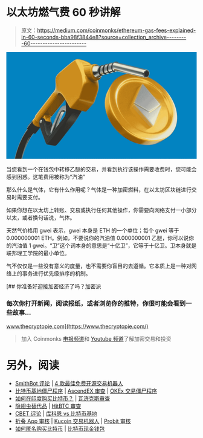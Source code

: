 # 以太坊燃气费 60 秒讲解

> 原文：<https://medium.com/coinmonks/ethereum-gas-fees-explained-in-60-seconds-bba98f3844e8?source=collection_archive---------60----------------------->

![](img/1f1176feca1f22b7b3dff33b8bf24e2f.png)

当您看到一个在钱包中转移乙醚的交易，并看到执行该操作需要收费时，您可能会感到困惑。这笔费用被称为“汽油”

那么什么是气体，它有什么作用呢？气体是一种加密燃料，在以太坊区块链进行交易时需要支付。

如果你想在以太坊上转账、交易或执行任何其他操作，你需要向网络支付一小部分以太，或者换句话说，气体。

天然气价格用 gwei 表示，gwei 本身是 ETH 的一个单位；每个 gwei 等于 0.000000001 ETH。例如，不要说你的汽油值 0.000000001 乙醚，你可以说你的汽油值 1 gwei。“卫”这个词本身的意思是“十亿卫”，它等于十亿卫。卫本身就是联邦理工学院的最小单位。

气不仅仅是一些没有意义的度量，也不需要你盲目的去遵循。它本质上是一种对网络上的事务进行优先级排序的机制。

[](https://www.thecryptopie.com/) [## 你准备好迎接加密经济了吗？加密派

### 每次你打开新闻，阅读报纸，或者浏览你的推特，你很可能会看到一些故事…

www.thecryptopie.com](https://www.thecryptopie.com/) 

> 加入 Coinmonks [电报频道](https://t.me/coincodecap)和 [Youtube 频道](https://www.youtube.com/c/coinmonks/videos)了解加密交易和投资

# 另外，阅读

*   [SmithBot 评论](https://coincodecap.com/smithbot-review) | [4 款最佳免费开源交易机器人](https://coincodecap.com/free-open-source-trading-bots)
*   [比特币基地僵尸程序](/coinmonks/coinbase-bots-ac6359e897f3) | [AscendEX 审查](/coinmonks/ascendex-review-53e829cf75fa) | [OKEx 交易僵尸程序](/coinmonks/okex-trading-bots-234920f61e60)
*   [如何在印度购买比特币？](/coinmonks/buy-bitcoin-in-india-feb50ddfef94) | [瓦济克斯审查](/coinmonks/wazirx-review-5c811b074f5b)
*   [隐翅虫替代品](/coinmonks/cryptohopper-alternatives-d67287b16d27) | [HitBTC 审查](/coinmonks/hitbtc-review-c5143c5d53c2)
*   [CBET 评论](https://coincodecap.com/cbet-casino-review) | [库科恩 vs 比特币基地](https://coincodecap.com/kucoin-vs-coinbase)
*   [折叠 App 审核](https://coincodecap.com/fold-app-review) | [Kucoin 交易机器人](/coinmonks/kucoin-trading-bot-automate-your-trades-8cf0ca2138e0) | [Probit 审核](https://coincodecap.com/probit-review)
*   [如何匿名购买比特币](https://coincodecap.com/buy-bitcoin-anonymously) | [比特币现金钱包](https://coincodecap.com/bitcoin-cash-wallets)